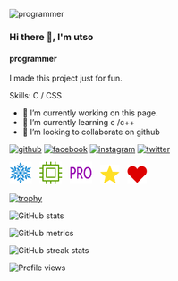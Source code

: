 ![programmer](https://scontent.fdac5-2.fna.fbcdn.net/v/t39.30808-6/283554777_776056240225783_1925175796070382746_n.jpg?_nc_cat=103&ccb=1-7&_nc_sid=174925&_nc_eui2=AeFv813moT_GJevVP5Vr0yxCDwh0zimCCsUPCHTOKYIKxRvwQkivrq2KLdY68bhxpbaPqBguGOhsbqbVplDGD0w3&_nc_ohc=Ra1JRYM_pRUAX_kXoqz&_nc_ht=scontent.fdac5-2.fna&oh=00_AfA4awwTl2qbL-NIqrjq3rEY4UNJMFdLeDRZeDhsifjoCA&oe=63C06E62)

### Hi there 👋, I'm utso
#### programmer


I made this project just for fun.

Skills: C / CSS

- 🔭 I’m currently working on this page. 
- 🌱 I’m currently learning c /c++ 
- 👯 I’m looking to collaborate on github 


[<img src='https://cdn.jsdelivr.net/npm/simple-icons@3.0.1/icons/github.svg' alt='github' height='40'>](https://github.com/utso185-h)  [<img src='https://cdn.jsdelivr.net/npm/simple-icons@3.0.1/icons/facebook.svg' alt='facebook' height='40'>](https://www.facebook.com/killersbilla)  [<img src='https://cdn.jsdelivr.net/npm/simple-icons@3.0.1/icons/instagram.svg' alt='instagram' height='40'>](https://www.instagram.com/utso185-h/)  [<img src='https://cdn.jsdelivr.net/npm/simple-icons@3.0.1/icons/twitter.svg' alt='twitter' height='40'>](https://twitter.com/roy8_utso)  

<a href='https://archiveprogram.github.com/'><img src='https://raw.githubusercontent.com/acervenky/animated-github-badges/master/assets/acbadge.gif' width='40' height='40'></a> <a href='https://docs.github.com/en/developers'><img src='https://raw.githubusercontent.com/acervenky/animated-github-badges/master/assets/devbadge.gif' width='40' height='40'></a> <a href='https://github.com/pricing'><img src='https://raw.githubusercontent.com/acervenky/animated-github-badges/master/assets/pro.gif' width='40' height='40'></a> <a href='https://stars.github.com/'><img src='https://raw.githubusercontent.com/acervenky/animated-github-badges/master/assets/starbadge.gif' width='35' height='35'></a> <a href='https://docs.github.com/en/github/supporting-the-open-source-community-with-github-sponsors'><img src='https://raw.githubusercontent.com/acervenky/animated-github-badges/master/assets/sponsorbadge.gif' width='35' height='35'></a> 

[![trophy](https://github-profile-trophy.vercel.app/?username=utso185-h)](https://github.com/ryo-ma/github-profile-trophy)

![GitHub stats](https://github-readme-stats.vercel.app/api?username=utso185-h&show_icons=true)  

![GitHub metrics](https://metrics.lecoq.io/utso185-h)  

![GitHub streak stats](https://streak-stats.demolab.com/?user=utso185-h)  

![Profile views](https://gpvc.arturio.dev/utso185-h)  
